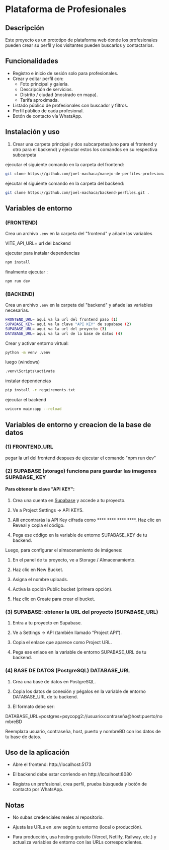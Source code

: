 # Plataforma de Profesionales

## Descripción
Este proyecto es un prototipo de plataforma web donde los profesionales pueden crear su perfil y los visitantes pueden buscarlos y contactarlos.

## Funcionalidades
- Registro e inicio de sesión solo para profesionales.
- Crear y editar perfil con:
  - Foto principal y galería.
  - Descripción de servicios.
  - Distrito / ciudad (mostrado en mapa).
  - Tarifa aproximada.
- Listado público de profesionales con buscador y filtros.
- Perfil público de cada profesional.
- Botón de contacto vía WhatsApp.

## Instalación y uso
1. Crear una carpeta principal y dos subcarpetas(uno para el frontend y otro para el backend) y ejecutar estos los comandos en su respectiva subcarpeta


ejecutar el siguiente comando en la carpeta del frontend:
```bash
git clone https://github.com/joel-machaca/manejo-de-perfiles-profesionales.git .
```

ejecutar el siguiente comando en la carpeta del backend:
```bash
git clone https://github.com/joel-machaca/backend-perfiles.git .
```

## Variables de entorno 
### (FRONTEND)
Crea un archivo `.env` en la carpeta del "frontend" y añade las variables

VITE_API_URL= url del backend 

ejecutar para instalar dependencias
```bash
npm install
```
finalmente ejecutar :
```bash
npm run dev
```


### (BACKEND)

Crea un archivo `.env` en la carpeta del "backend" y añade las variables necesarias.

```bash
FRONTEND_URL= aqui va la url del frontend paso (1)
SUPABASE_KEY= aqui va la clave "API KEY" de supabase (2)
SUPABASE_URL= aqui va la url del proyecto (3)
DATABASE_URL= aqui va la url de la base de datos (4)
```

Crear y activar entorno virtual:
```bash
python -m venv .venv
```
luego (windows)
```bash
.venv\Scripts\activate
```
instalar dependencias
```bash
pip install -r requirements.txt
```

ejecutar el backend
```bash
uvicorn main:app --reload
```

## Variables de entorno y creacion de la base de datos 


### (1) FRONTEND_URL
pegar la url del frontend despues de ejecutar el comando "npm run dev"


### (2) SUPABASE (storage) funciona para guardar las imagenes SUPABASE_KEY

#### Para obtener la clave "API KEY":

1. Crea una cuenta en [Supabase](https://supabase.com/) y accede a tu proyecto.

2. Ve a Project Settings → API KEYS.

3. Allí encontrarás la API Key cifrada como **** **** **** ****. Haz clic en Reveal y copia el código.

4. Pega ese código en la variable de entorno SUPABASE_KEY de tu backend.

Luego, para configurar el almacenamiento de imágenes:

1. En el panel de tu proyecto, ve a Storage / Almacenamiento.

2. Haz clic en New Bucket.

3. Asigna el nombre uploads.

4. Activa la opción Public bucket (primera opción).

5. Haz clic en Create para crear el bucket.

### (3) SUPABASE: obtener la URL del proyecto (SUPABASE_URL)

1. Entra a tu proyecto en Supabase.

2. Ve a Settings → API (también llamado “Project API”).

3. Copia el enlace que aparece como Project URL.

4. Pega ese enlace en la variable de entorno SUPABASE_URL de tu backend.

### (4) BASE DE DATOS (PostgreSQL) DATABASE_URL

1. Crea una base de datos en PostgreSQL.

2. Copia los datos de conexión y pégalos en la variable de entorno DATABASE_URL de tu backend.

3. El formato debe ser:

DATABASE_URL=postgres+psycopg2://usuario:contraseña@host:puerto/nombreBD

Reemplaza usuario, contraseña, host, puerto y nombreBD con los datos de tu base de datos.



## Uso de la aplicación

- Abre el frontend: http://localhost:5173

- El backend debe estar corriendo en http://localhost:8080

- Registra un profesional, crea perfil, prueba búsqueda y botón de contacto por WhatsApp.

## Notas

- No subas credenciales reales al repositorio.

- Ajusta las URLs en .env según tu entorno (local o producción).

- Para producción, usa hosting gratuito (Vercel, Netlify, Railway, etc.) y actualiza variables de entorno con las URLs correspondientes.


